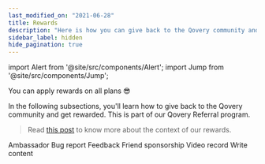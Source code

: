 ```yaml
---
last_modified_on: "2021-06-28"
title: Rewards
description: "Here is how you can give back to the Qovery community and get rewarded"
sidebar_label: hidden
hide_pagination: true
---
```


import Alert from '@site/src/components/Alert';
import Jump from '@site/src/components/Jump';

<Alert type="info">

You can apply rewards on all plans 😎

</Alert>

In the following subsections, you'll learn how to give back to the Qovery community and get rewarded. This is part of our Qovery Referral program.

> Read [this post][urls.qovery_billing_context] to know more about the context of our rewards.

<Jump to="/docs/community/reward/ambassador/">Ambassador</Jump>
<Jump to="/docs/community/reward/bug-report/">Bug report</Jump>
<Jump to="/docs/community/reward/feedback/">Feedback</Jump>
<Jump to="/docs/community/reward/friend-sponsorship/">Friend sponsorship</Jump>
<Jump to="/docs/community/reward/video-record/">Video record</Jump>
<Jump to="/docs/community/reward/write-content/">Write content</Jump>


[urls.qovery_billing_context]: https://www.qovery.com/blog/how-qovery-billing-works
